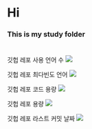 # Hi
### This is my study folder

#
깃헙 레포 사용 언어 수
<img src=https://img.shields.io/github/languages/count/junjaee/study>

깃헙 레포 최다빈도 언어
<img src=https://img.shields.io/github/languages/top/junjaee/study>

깃헙 레포 코드 용량
<img src=https://img.shields.io/github/languages/code-size/junjaee/study>

깃헙 레포 용량
<img src=https://img.shields.io/github/repo-size/junjaee/study>

<!-- //깃헙 레포 오픈 이슈 개수
<img src=https://img.shields.io/github/issues/junjaee/study>

//깃헙 레포 닫힌 이슈 개수
<img src=https://img.shields.io/github/issues-closed/junjaee/study>

//깃헙 레포 주간 커밋 수
<img src=https://img.shields.io/github/commit-activity/w/junjaee/study> -->

깃헙 레포 라스트 커밋 날짜
<img src=https://img.shields.io/github/last-commit/junjaee/study>
